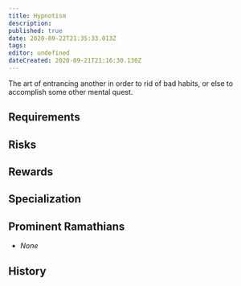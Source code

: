 ```yaml
---
title: Hypnotism
description: 
published: true
date: 2020-09-22T21:35:33.013Z
tags: 
editor: undefined
dateCreated: 2020-09-21T21:16:30.130Z
---
```


The art of entrancing another in order to rid of bad habits, or else to accomplish some other mental quest.

## Requirements

## Risks

## Rewards

## Specialization

## Prominent Ramathians

- *None*

## History

